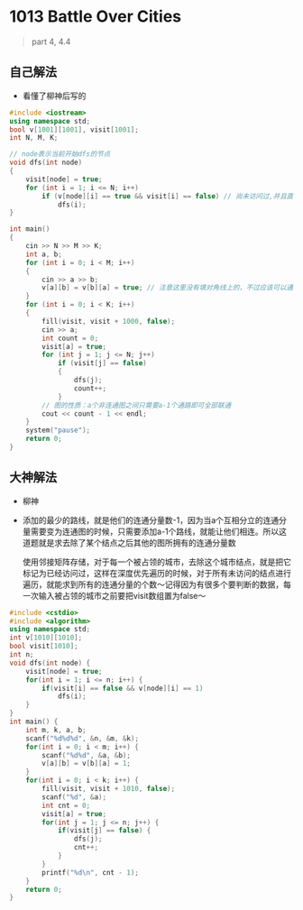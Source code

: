 # 1013 Battle Over Cities

> part 4, 4.4



## 自己解法

- 看懂了柳神后写的

```c++
#include <iostream>
using namespace std;
bool v[1001][1001], visit[1001];
int N, M, K;

// node表示当前开始dfs的节点
void dfs(int node)
{
    visit[node] = true;
    for (int i = 1; i <= N; i++)
        if (v[node][i] == true && visit[i] == false) // 尚未访问过,并且直接链接的点
            dfs(i);
}

int main()
{
    cin >> N >> M >> K;
    int a, b;
    for (int i = 0; i < M; i++)
    {
        cin >> a >> b;
        v[a][b] = v[b][a] = true; // 注意这里没有填对角线上的，不过应该可以通过visit过滤掉这些
    }
    for (int i = 0; i < K; i++)
    {
        fill(visit, visit + 1000, false);
        cin >> a;
        int count = 0;
        visit[a] = true;
        for (int j = 1; j <= N; j++)
            if (visit[j] == false)
            {
                dfs(j);
                count++;
            }
        // 图的性质：a个非连通图之间只需要a-1个通路即可全部联通
        cout << count - 1 << endl;
    }
    system("pause");
    return 0;
}
```



## 大神解法

- 柳神

- 添加的最少的路线，就是他们的连通分量数-1，因为当a个互相分立的连通分量需要变为连通图的时候，只需要添加a-1个路线，就能让他们相连。所以这道题就是求去除了某个结点之后其他的图所拥有的连通分量数

  使用邻接矩阵存储，对于每一个被占领的城市，去除这个城市结点，就是把它标记为已经访问过，这样在深度优先遍历的时候，对于所有未访问的结点进行遍历，就能求到所有的连通分量的个数～记得因为有很多个要判断的数据，每一次输入被占领的城市之前要把visit数组置为false～

```c++
#include <cstdio>
#include <algorithm>
using namespace std;
int v[1010][1010];
bool visit[1010];
int n;
void dfs(int node) {
    visit[node] = true;
    for(int i = 1; i <= n; i++) {
        if(visit[i] == false && v[node][i] == 1)
            dfs(i);
    }
}
int main() {
    int m, k, a, b;
    scanf("%d%d%d", &n, &m, &k);
    for(int i = 0; i < m; i++) {
        scanf("%d%d", &a, &b);
        v[a][b] = v[b][a] = 1;
    }
    for(int i = 0; i < k; i++) {
        fill(visit, visit + 1010, false);
        scanf("%d", &a);
        int cnt = 0;
        visit[a] = true;
        for(int j = 1; j <= n; j++) {
            if(visit[j] == false) {
                dfs(j);
                cnt++;
            }
        }
        printf("%d\n", cnt - 1);
    }
    return 0;
}
```

